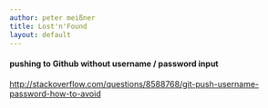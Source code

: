 ```yaml
---
author: peter meißner
title: Lost'n'Found
layout: default
---
```


#### pushing to Github without username / password input 

http://stackoverflow.com/questions/8588768/git-push-username-password-how-to-avoid
